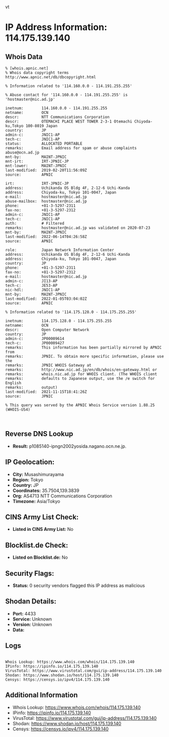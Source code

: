 vt
# IP Address Information: 114.175.139.140

## Whois Data
```
% [whois.apnic.net]
% Whois data copyright terms    http://www.apnic.net/db/dbcopyright.html

% Information related to '114.160.0.0 - 114.191.255.255'

% Abuse contact for '114.160.0.0 - 114.191.255.255' is 'hostmaster@nic.ad.jp'

inetnum:        114.160.0.0 - 114.191.255.255
netname:        OCN
descr:          NTT Communications Corporation
descr:          OTEMACHI PLACE WEST TOWER 2-3-1 Otemachi Chiyoda-ku,Tokyo 100-8019 Japan
country:        JP
admin-c:        JNIC1-AP
tech-c:         JNIC1-AP
status:         ALLOCATED PORTABLE
remarks:        Email address for spam or abuse complaints abuse@ocn.ad.jp
mnt-by:         MAINT-JPNIC
mnt-irt:        IRT-JPNIC-JP
mnt-lower:      MAINT-JPNIC
last-modified:  2019-02-20T11:56:09Z
source:         APNIC

irt:            IRT-JPNIC-JP
address:        Uchikanda OS Bldg 4F, 2-12-6 Uchi-Kanda
address:        Chiyoda-ku, Tokyo 101-0047, Japan
e-mail:         hostmaster@nic.ad.jp
abuse-mailbox:  hostmaster@nic.ad.jp
phone:          +81-3-5297-2311
fax-no:         +81-3-5297-2312
admin-c:        JNIC1-AP
tech-c:         JNIC1-AP
auth:           # Filtered
remarks:        hostmaster@nic.ad.jp was validated on 2020-07-23
mnt-by:         MAINT-JPNIC
last-modified:  2022-06-14T04:26:58Z
source:         APNIC

role:           Japan Network Information Center
address:        Uchikanda OS Bldg 4F, 2-12-6 Uchi-Kanda
address:        Chiyoda-ku, Tokyo 101-0047, Japan
country:        JP
phone:          +81-3-5297-2311
fax-no:         +81-3-5297-2312
e-mail:         hostmaster@nic.ad.jp
admin-c:        JI13-AP
tech-c:         JE53-AP
nic-hdl:        JNIC1-AP
mnt-by:         MAINT-JPNIC
last-modified:  2022-01-05T03:04:02Z
source:         APNIC

% Information related to '114.175.128.0 - 114.175.255.255'

inetnum:        114.175.128.0 - 114.175.255.255
netname:        OCN
descr:          Open Computer Network
country:        JP
admin-c:        JP00009614
tech-c:         JP00009427
remarks:        This information has been partially mirrored by APNIC from
remarks:        JPNIC. To obtain more specific information, please use the
remarks:        JPNIC WHOIS Gateway at
remarks:        http://www.nic.ad.jp/en/db/whois/en-gateway.html or
remarks:        whois.nic.ad.jp for WHOIS client. (The WHOIS client
remarks:        defaults to Japanese output, use the /e switch for English
remarks:        output)
last-modified:  2021-11-15T18:41:26Z
source:         JPNIC

% This query was served by the APNIC Whois Service version 1.88.25 (WHOIS-US4)



```
## Reverse DNS Lookup
- **Result:** p1085140-ipngn2002yosida.nagano.ocn.ne.jp.

## IP Geolocation:
- **City:** Musashimurayama
- **Region:** Tokyo
- **Country:** JP
- **Coordinates:** 35.7504,139.3839
- **Org:** AS4713 NTT Communications Corporation
- **Timezone:** Asia/Tokyo

## CINS Army List Check:
- **Listed in CINS Army List:** 
No

## Blocklist.de Check:
- **Listed on Blocklist.de:** 
No

## Security Flags:
- **Status:** 0 security vendors flagged this IP address as malicious

## Shodan Details:
- **Port:** 4433
- **Service:** Unknown
- **Version:** Unknown
- **Data:** 

## Logs
```

Whois Lookup: https://www.whois.com/whois/114.175.139.140
IPinfo: https://ipinfo.io/114.175.139.140
VirusTotal: https://www.virustotal.com/gui/ip-address/114.175.139.140
Shodan: https://www.shodan.io/host/114.175.139.140
Censys: https://censys.io/ipv4/114.175.139.140

```
## Additional Information
- Whois Lookup: https://www.whois.com/whois/114.175.139.140
- IPinfo: https://ipinfo.io/114.175.139.140
- VirusTotal: https://www.virustotal.com/gui/ip-address/114.175.139.140
- Shodan: https://www.shodan.io/host/114.175.139.140
- Censys: https://censys.io/ipv4/114.175.139.140


